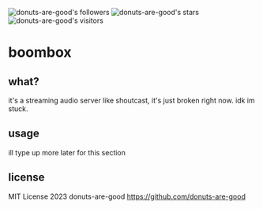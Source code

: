 ![donuts-are-good's followers](https://img.shields.io/github/followers/donuts-are-good?&color=555&style=for-the-badge&label=followers) ![donuts-are-good's stars](https://img.shields.io/github/stars/donuts-are-good?affiliations=OWNER%2CCOLLABORATOR&color=555&style=for-the-badge) ![donuts-are-good's visitors](https://komarev.com/ghpvc/?username=donuts-are-good&color=555555&style=for-the-badge&label=visitors)

# boombox

## what?
it's a streaming audio server like shoutcast, it's just broken right now. idk im stuck. 

## usage
ill type up more later for this section

## license
MIT License 2023 donuts-are-good https://github.com/donuts-are-good
